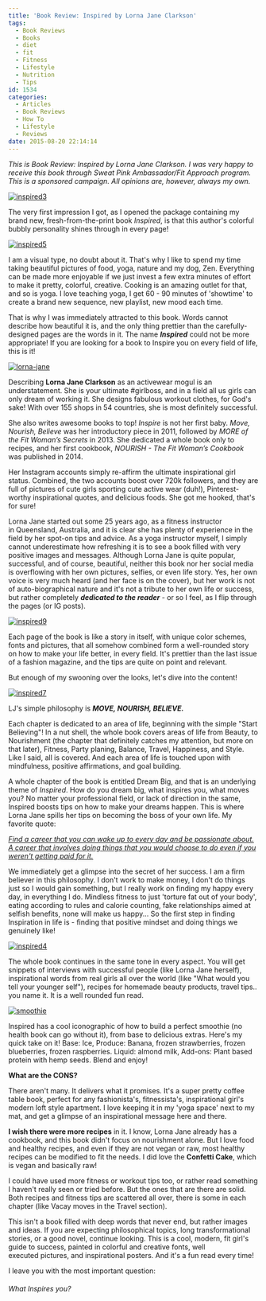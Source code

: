 ```yaml
---
title: 'Book Review: Inspired by Lorna Jane Clarkson'
tags:
  - Book Reviews
  - Books
  - diet
  - fit
  - Fitness
  - Lifestyle
  - Nutrition
  - Tips
id: 1534
categories:
  - Articles
  - Book Reviews
  - How To
  - Lifestyle
  - Reviews
date: 2015-08-20 22:14:14
---
```


_This is Book Review: Inspired by Lorna Jane Clarkson. I was very happy to receive this book through Sweat Pink Ambassador/Fit Approach program. This is a sponsored campaign. All opinions are, however, always my own._

[![inspired3](http://girlintheraw.com/wp-content/uploads/2015/08/inspired3.jpg)](http://girlintheraw.com/wp-content/uploads/2015/08/inspired3.jpg)

The very first impression I got, as I opened the package containing my brand new, fresh-from-the-print book _Inspired_, is that this author's colorful bubbly personality shines through in every page!

[![inspired5](http://girlintheraw.com/wp-content/uploads/2015/08/inspired5.jpg)](http://girlintheraw.com/wp-content/uploads/2015/08/inspired5.jpg)

I am a visual type, no doubt about it. That's why I like to spend my time taking beautiful pictures of food, yoga, nature and my dog, Zen. Everything can be made more enjoyable if we just invest a few extra minutes of effort to make it pretty, colorful, creative. Cooking is an amazing outlet for that, and so is yoga. I love teaching yoga, I get 60 - 90 minutes of 'showtime' to create a brand new sequence, new playlist, new mood each time.

That is why I was immediately attracted to this book. Words cannot describe how beautiful it is, and the only thing prettier than the carefully-designed pages are the words in it. The name **_Inspired_** could not be more appropriate! If you are looking for a book to Inspire you on every field of life, this is it!

[![lorna-jane](http://girlintheraw.com/wp-content/uploads/2015/08/lorna-jane.jpg)](http://girlintheraw.com/wp-content/uploads/2015/08/lorna-jane.jpg)

Describing **Lorna Jane Clarkson** as an activewear mogul is an understatement. She is your ultimate #girlboss, and in a field all us girls can only dream of working it. She designs fabulous workout clothes, for God's sake! With over 155 shops in 54 countries, she is most definitely successful.

She also writes awesome books to top! _Inspire_ is not her first baby. _Move, Nourish, Believe_ was her introductory piece in 2011, followed by _MORE of the Fit Woman’s Secrets_ in 2013\. She dedicated a whole book only to recipes, and her first cookbook, _NOURISH - The Fit Woman’s Cookbook_ was published in 2014.

Her Instagram accounts simply re-affirm the ultimate inspirational girl status. Combined, the two accounts boost over 720k followers, and they are full of pictures of cute girls sporting cute active wear (duh!), Pinterest-worthy inspirational quotes, and delicious foods. She got me hooked, that's for sure!

Lorna Jane started out some 25 years ago, as a fitness instructor in Queensland, Australia, and it is clear she has plenty of experience in the field by her spot-on tips and advice. As a yoga instructor myself, I simply cannot underestimate how refreshing it is to see a book filled with very positive images and messages. Although Lorna Jane is quite popular, successful, and of course, beautiful, neither this book nor her social media is overflowing with her own pictures, selfies, or even life story. Yes, her own voice is very much heard (and her face is on the cover), but her work is not of auto-biographical nature and it's not a tribute to her own life or success, but rather completely **_dedicated to the reader_** - or so I feel, as I flip through the pages (or IG posts).

[![inspired9](http://girlintheraw.com/wp-content/uploads/2015/08/inspired9.jpg)](http://girlintheraw.com/wp-content/uploads/2015/08/inspired9.jpg)

Each page of the book is like a story in itself, with unique color schemes, fonts and pictures, that all somehow combined form a well-rounded story on how to make your life better, in every field. It's prettier than the last issue of a fashion magazine, and the tips are quite on point and relevant.

But enough of my swooning over the looks, let's dive into the content!

[![inspired7](http://girlintheraw.com/wp-content/uploads/2015/08/inspired7.jpg)](http://girlintheraw.com/wp-content/uploads/2015/08/inspired7.jpg)

LJ's simple philosophy is _**MOVE, NOURISH, BELIEVE.**_

Each chapter is dedicated to an area of life, beginning with the simple "Start Believing"! In a nut shell, the whole book covers areas of life from Beauty, to Nourishment (the chapter that definitely catches my attention, but more on that later), Fitness, Party planing, Balance, Travel, Happiness, and Style. Like I said, all is covered. And each area of life is touched upon with mindfulness, positive affirmations, and goal building.

A whole chapter of the book is entitled Dream Big, and that is an underlying theme of _Inspired_. How do you dream big, what inspires you, what moves you? No matter your professional field, or lack of direction in the same, Inspired boosts tips on how to make your dreams happen. This is where Lorna Jane spills her tips on becoming the boss of your own life. My favorite quote:

<span style="text-decoration: underline;">_Find a career that you can wake up to every day and be passionate about. A career that involves doing things that you would choose to do even if you weren't getting paid for it._</span>

We immediately get a glimpse into the secret of her success. I am a firm believer in this philosophy. I don't work to make money, I don't do things just so I would gain something, but I really work on finding my happy every day, in everything I do. Mindless fitness to just 'torture fat out of your body', eating according to rules and calorie counting, fake relationships aimed at selfish benefits, none will make us happy... So the first step in finding Inspiration in life is - finding that positive mindset and doing things we genuinely like!

[![inspired4](http://girlintheraw.com/wp-content/uploads/2015/08/inspired4.jpg)](http://girlintheraw.com/wp-content/uploads/2015/08/inspired4.jpg)

The whole book continues in the same tone in every aspect. You will get snippets of interviews with successful people (like Lorna Jane herself), inspirational words from real girls all over the world (like "What would you tell your younger self"), recipes for homemade beauty products, travel tips.. you name it. It is a well rounded fun read.

[![smoothie](http://girlintheraw.com/wp-content/uploads/2015/08/smoothie.png)](http://girlintheraw.com/wp-content/uploads/2015/08/smoothie.png)

Inspired has a cool iconographic of how to build a perfect smoothie (no health book can go without it), from base to delicious extras. Here's my quick take on it! Base: Ice, Produce: Banana, frozen strawberries, frozen blueberries, frozen raspberries. Liquid: almond milk, Add-ons: Plant based protein with hemp seeds. Blend and enjoy!

**What are the CONS?**

There aren't many. It delivers what it promises. It's a super pretty coffee table book, perfect for any fashionista's, fitnessista's, inspirational girl's modern loft style apartment. I love keeping it in my 'yoga space' next to my mat, and get a glimpse of an inspirational message here and there.

**I wish there were more recipes** in it. I know, Lorna Jane already has a cookbook, and this book didn't focus on nourishment alone. But I love food and healthy recipes, and even if they are not vegan or raw, most healthy recipes can be modified to fit the needs. I did love the **Confetti Cake**, which is vegan and basically raw!

I could have used more fitness or workout tips too, or rather read something I haven't really seen or tried before. But the ones that are there are solid. Both recipes and fitness tips are scattered all over, there is some in each chapter (like Vacay moves in the Travel section).

This isn't a book filled with deep words that never end, but rather images and ideas. If you are expecting philosophical topics, long transformational stories, or a good novel, continue looking. This is a cool, modern, fit girl's guide to success, painted in colorful and creative fonts, well executed pictures, and inspirational posters. And it's a fun read every time!

I leave you with the most important question:

###### _What Inspires you?_